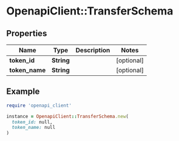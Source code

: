 # OpenapiClient::TransferSchema

## Properties

| Name | Type | Description | Notes |
| ---- | ---- | ----------- | ----- |
| **token_id** | **String** |  | [optional] |
| **token_name** | **String** |  | [optional] |

## Example

```ruby
require 'openapi_client'

instance = OpenapiClient::TransferSchema.new(
  token_id: null,
  token_name: null
)
```

